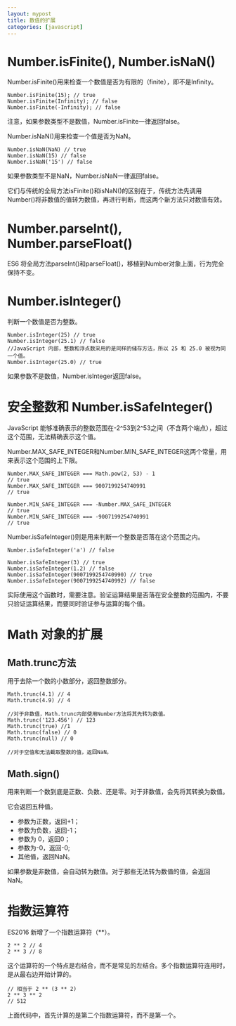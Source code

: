 ```yaml
---
layout: mypost
title: 数值的扩展
categories: [javascript]
---
```


# Number.isFinite(), Number.isNaN()

Number.isFinite()用来检查一个数值是否为有限的（finite），即不是Infinity。
```
Number.isFinite(15); // true
Number.isFinite(Infinity); // false
Number.isFinite(-Infinity); // false
```
注意，如果参数类型不是数值，Number.isFinite一律返回false。

Number.isNaN()用来检查一个值是否为NaN。
```
Number.isNaN(NaN) // true
Number.isNaN(15) // false
Number.isNaN('15') // false
```
如果参数类型不是NaN，Number.isNaN一律返回false。

它们与传统的全局方法isFinite()和isNaN()的区别在于，传统方法先调用Number()将非数值的值转为数值，再进行判断，而这两个新方法只对数值有效。

# Number.parseInt(), Number.parseFloat()

ES6 将全局方法parseInt()和parseFloat()，移植到Number对象上面，行为完全保持不变。


# Number.isInteger()

判断一个数值是否为整数。
```
Number.isInteger(25) // true
Number.isInteger(25.1) // false
//JavaScript 内部，整数和浮点数采用的是同样的储存方法，所以 25 和 25.0 被视为同一个值。
Number.isInteger(25.0) // true
```
如果参数不是数值，Number.isInteger返回false。


# 安全整数和 Number.isSafeInteger()

JavaScript 能够准确表示的整数范围在-2^53到2^53之间（不含两个端点），超过这个范围，无法精确表示这个值。

Number.MAX_SAFE_INTEGER和Number.MIN_SAFE_INTEGER这两个常量，用来表示这个范围的上下限。
```
Number.MAX_SAFE_INTEGER === Math.pow(2, 53) - 1
// true
Number.MAX_SAFE_INTEGER === 9007199254740991
// true

Number.MIN_SAFE_INTEGER === -Number.MAX_SAFE_INTEGER
// true
Number.MIN_SAFE_INTEGER === -9007199254740991
// true
```

Number.isSafeInteger()则是用来判断一个整数是否落在这个范围之内。
```
Number.isSafeInteger('a') // false

Number.isSafeInteger(3) // true
Number.isSafeInteger(1.2) // false
Number.isSafeInteger(9007199254740990) // true
Number.isSafeInteger(9007199254740992) // false
```

实际使用这个函数时，需要注意。验证运算结果是否落在安全整数的范围内，不要只验证运算结果，而要同时验证参与运算的每个值。


# Math 对象的扩展

## Math.trunc方法

用于去除一个数的小数部分，返回整数部分。
```
Math.trunc(4.1) // 4
Math.trunc(4.9) // 4

//对于非数值，Math.trunc内部使用Number方法将其先转为数值。
Math.trunc('123.456') // 123
Math.trunc(true) //1
Math.trunc(false) // 0
Math.trunc(null) // 0

//对于空值和无法截取整数的值，返回NaN。
```

## Math.sign()

用来判断一个数到底是正数、负数、还是零。对于非数值，会先将其转换为数值。

它会返回五种值。

- 参数为正数，返回+1；
- 参数为负数，返回-1；
- 参数为 0，返回0；
- 参数为-0，返回-0;
- 其他值，返回NaN。

如果参数是非数值，会自动转为数值。对于那些无法转为数值的值，会返回NaN。


# 指数运算符
ES2016 新增了一个指数运算符（**）。
```
2 ** 2 // 4
2 ** 3 // 8
```

这个运算符的一个特点是右结合，而不是常见的左结合。多个指数运算符连用时，是从最右边开始计算的。
```
// 相当于 2 ** (3 ** 2)
2 ** 3 ** 2
// 512
```
上面代码中，首先计算的是第二个指数运算符，而不是第一个。
